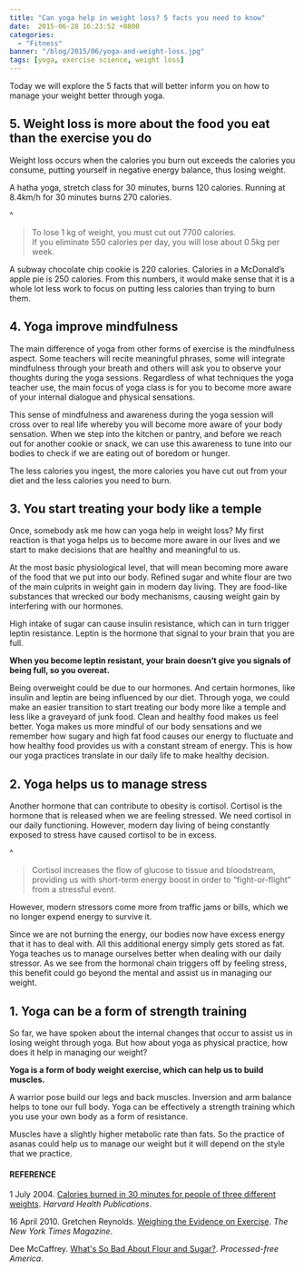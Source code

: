 ```yaml
---
title: "Can yoga help in weight loss? 5 facts you need to know"
date:  2015-06-28 16:23:52 +0800
categories:
  - "Fitness"
banner: "/blog/2015/06/yoga-and-weight-loss.jpg"
tags: [yoga, exercise science, weight loss]
---
```

Today we will explore the 5 facts that will better inform you on how to manage your weight better through yoga.

## 5. Weight loss is more about the food you eat than the exercise you do
Weight loss occurs when the calories you burn out exceeds the calories you consume, putting yourself in negative energy balance, thus losing weight.

A hatha yoga, stretch class for 30 minutes, burns 120 calories. Running at 8.4km/h for 30 minutes burns 270 calories.

^
<blockquote>
To lose 1 kg of weight, you must cut out 7700 calories.<br/>
If you eliminate 550 calories per day, you will lose about 0.5kg per week.
</blockquote>

A subway chocolate chip cookie is 220 calories. Calories in a McDonald’s apple pie is 250 calories. From this numbers, it would make sense that it is a whole lot less work to focus on putting less calories than trying to burn them.

## 4. Yoga improve mindfulness
The main difference of yoga from other forms of exercise is the mindfulness aspect. Some teachers will recite meaningful phrases, some will integrate mindfulness through your breath and others will ask you to observe your thoughts during the yoga sessions. Regardless of what techniques the yoga teacher use, the main focus of yoga class is for you to become more aware of your internal dialogue and physical sensations.

This sense of mindfulness and awareness during the yoga session will cross over to real life whereby you will become more aware of your body sensation. When we step into the kitchen or pantry, and before we reach out for another cookie or snack, we can use this awareness to tune into our bodies to check if we are eating out of boredom or hunger.

The less calories you ingest, the more calories you have cut out from your diet and the less calories you need to burn.

## 3. You start treating your body like a temple
Once, somebody ask me how can yoga help in weight loss? My first reaction is that yoga helps us to become more aware in our lives and we start to make decisions that are healthy and meaningful to us.

At the most basic physiological level, that will mean becoming more aware of the food that we put into our body. Refined sugar and white flour are two of the main culprits in weight gain in modern day living. They are food-like substances that wrecked our body mechanisms, causing weight gain by interfering with our hormones.

High intake of sugar can cause insulin resistance, which can in turn trigger leptin resistance. Leptin is the hormone that signal to your brain that you are full.

**When you become leptin resistant, your brain doesn’t give you signals of being full, so you overeat.**

Being overweight could be due to our hormones. And certain hormones, like insulin and leptin are being influenced by our diet. Through yoga, we could make an easier transition to start treating our body more like a temple and less like a graveyard of junk food. Clean and healthy food makes us feel better. Yoga makes us more mindful of our body sensations and we remember how sugary and high fat food causes our energy to fluctuate and how healthy food provides us with a constant stream of energy. This is how our yoga practices translate in our daily life to make healthy decision.

## 2. Yoga helps us to manage stress
Another hormone that can contribute to obesity is cortisol. Cortisol is the hormone that is released when we are feeling stressed. We need cortisol in our daily functioning. However, modern day living of being constantly exposed to stress have caused cortisol to be in excess.

^
<blockquote>
Cortisol increases the flow of glucose to tissue and bloodstream, providing us with short-term energy boost in order to “fight-or-flight” from a stressful event.
</blockquote>

However, modern stressors come more from traffic jams or bills, which we no longer expend energy to survive it.

Since we are not burning the energy, our bodies now have excess energy that it has to deal with. All this additional energy simply gets stored as fat. Yoga teaches us to manage ourselves better when dealing with our daily stressor. As we see from the hormonal chain triggers off by feeling stress, this benefit could go beyond the mental and assist us in managing our weight.

## 1. Yoga can be a form of strength training
So far, we have spoken about the internal changes that occur to assist us in losing weight through yoga. But how about yoga as physical practice, how does it help in managing our weight?

**Yoga is a form of body weight exercise, which can help us to build muscles.**

A warrior pose build our legs and back muscles. Inversion and arm balance helps to tone our full body. Yoga can be effectively a strength training which you use your own body as a form of resistance.

Muscles have a slightly higher metabolic rate than fats. So the practice of asanas could help us to manage our weight but it will depend on the style that we practice.

#### REFERENCE
1 July 2004. [Calories burned in 30 minutes for people of three different weights](http://www.health.harvard.edu/newsweek/Calories-burned-in-30-minutes-of-leisure-and-routine-activities.htm). _Harvard Health Publications_.

16 April 2010. Gretchen Reynolds. [Weighing the Evidence on Exercise](http://www.nytimes.com/2010/04/18/magazine/18exercise-t.html?pagewanted=all&amp;_r=3&amp;). _The New York Times Magazine_.

Dee McCaffrey. [What's So Bad About Flour and Sugar?](http://www.processedfreeamerica.org/resources/health-news/48). _Processed-free America_.
